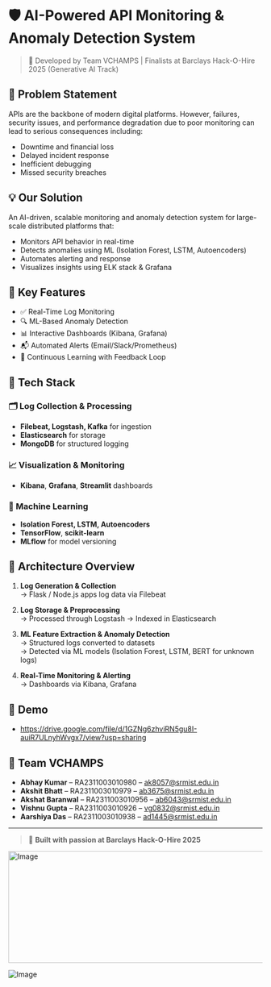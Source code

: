 # 🛡️ AI-Powered API Monitoring & Anomaly Detection System

> 🚀 Developed by Team VCHAMPS | Finalists at Barclays Hack-O-Hire 2025 (Generative AI Track)

## 📌 Problem Statement
APIs are the backbone of modern digital platforms. However, failures, security issues, and performance degradation due to poor monitoring can lead to serious consequences including:
- Downtime and financial loss
- Delayed incident response
- Inefficient debugging
- Missed security breaches

## 💡 Our Solution
An AI-driven, scalable monitoring and anomaly detection system for large-scale distributed platforms that:
- Monitors API behavior in real-time
- Detects anomalies using ML (Isolation Forest, LSTM, Autoencoders)
- Automates alerting and response
- Visualizes insights using ELK stack & Grafana

## 🧠 Key Features
- ✅ Real-Time Log Monitoring
- 🔍 ML-Based Anomaly Detection
- 📊 Interactive Dashboards (Kibana, Grafana)
- 📬 Automated Alerts (Email/Slack/Prometheus)
- 🔁 Continuous Learning with Feedback Loop

## 🧰 Tech Stack

### 🗂 Log Collection & Processing
- **Filebeat, Logstash, Kafka** for ingestion
- **Elasticsearch** for storage
- **MongoDB** for structured logging

### 📈 Visualization & Monitoring
- **Kibana**, **Grafana**, **Streamlit** dashboards

### 🤖 Machine Learning
- **Isolation Forest, LSTM, Autoencoders**
- **TensorFlow**, **scikit-learn**
- **MLflow** for model versioning


## 🔧 Architecture Overview

1. **Log Generation & Collection**  
   → Flask / Node.js apps log data via Filebeat

2. **Log Storage & Preprocessing**  
   → Processed through Logstash → Indexed in Elasticsearch

3. **ML Feature Extraction & Anomaly Detection**  
   → Structured logs converted to datasets  
   → Detected via ML models (Isolation Forest, LSTM, BERT for unknown logs)

4. **Real-Time Monitoring & Alerting**    
   → Dashboards via Kibana, Grafana

## 🎥 Demo
- https://drive.google.com/file/d/1GZNg6zhviRN5gu8I-auiR7ULnyhWvgx7/view?usp=sharing

## 👥 Team VCHAMPS
- **Abhay Kumar** – RA2311003010980 – ak8057@srmist.edu.in  
- **Akshit Bhatt** – RA2311003010979 – ab3675@srmist.edu.in  
- **Akshat Baranwal** – RA2311003010956 – ab6043@srmist.edu.in  
- **Vishnu Gupta** – RA2311003010926 – vg0832@srmist.edu.in  
- **Aarshiya Das** – RA2311003010938 – ad1445@srmist.edu.in  

---

> 🏁 **Built with passion at Barclays Hack-O-Hire 2025**


<img width="696" height="222" alt="Image" src="https://github.com/user-attachments/assets/a27390a3-034f-4281-bbac-8475b2b8161f" />


![Image](https://github.com/user-attachments/assets/f80c8e63-c0b5-4ddb-97b0-2b615c85b207)
